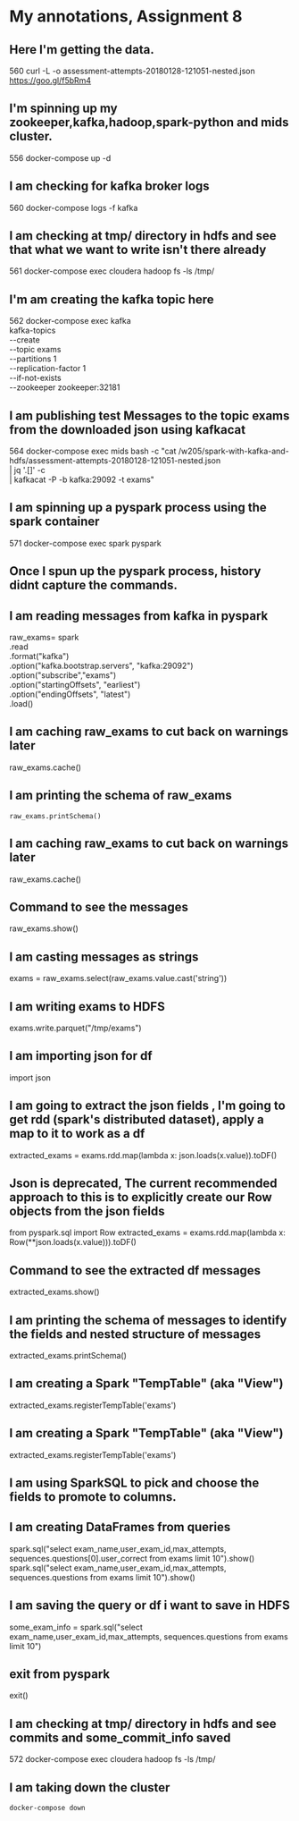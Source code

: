 # My annotations, Assignment 8

## Here I'm getting the data.
  560  curl -L -o assessment-attempts-20180128-121051-nested.json https://goo.gl/f5bRm4

## I'm spinning up my zookeeper,kafka,hadoop,spark-python and mids cluster.
  556  docker-compose up -d

## I am checking for kafka broker logs
  560  docker-compose logs -f kafka

## I am checking at tmp/ directory in hdfs and see that what we want to write isn't there already
  561  docker-compose exec cloudera hadoop fs -ls /tmp/

## I'm am creating the kafka topic here
  562   docker-compose exec kafka \
        kafka-topics \
          --create \
          --topic exams \
          --partitions 1 \
          --replication-factor 1 \
          --if-not-exists \
          --zookeeper zookeeper:32181
      

## I am publishing test Messages to the topic exams from the downloaded json using kafkacat
   
  564  docker-compose exec mids bash -c "cat /w205/spark-with-kafka-and-hdfs/assessment-attempts-20180128-121051-nested.json \
    | jq '.[]' -c \
    | kafkacat -P -b kafka:29092 -t exams"

## I am spinning up a pyspark process using the spark container
  571  docker-compose exec spark pyspark

##  Once I spun up the pyspark process, history didnt capture the commands. 

##  I am reading messages from kafka in pyspark 

   raw_exams= spark \
    .read \
    .format("kafka") \
    .option("kafka.bootstrap.servers", "kafka:29092") \
    .option("subscribe","exams") \
    .option("startingOffsets", "earliest") \
    .option("endingOffsets", "latest") \
    .load() 

## I am caching raw_exams to cut back on warnings later
   raw_exams.cache()

## I am printing the schema of raw_exams
    raw_exams.printSchema()    

## I am caching raw_exams to cut back on warnings later
   raw_exams.cache()    

## Command to see the messages
   raw_exams.show()    

## I am casting messages as strings
   exams = raw_exams.select(raw_exams.value.cast('string'))

## I am writing exams to HDFS
   exams.write.parquet("/tmp/exams")

## I am importing json for df
   import json  

## I am going to extract the json fields , I'm going to get rdd (spark's distributed dataset), apply a map to it to work as a df
   extracted_exams = exams.rdd.map(lambda x: json.loads(x.value)).toDF()

## Json is deprecated, The current recommended approach to this is to explicitly create our Row objects from the json fields
   from pyspark.sql import Row
   extracted_exams = exams.rdd.map(lambda x: Row(**json.loads(x.value))).toDF()

## Command to see the extracted df messages
   extracted_exams.show()  

## I am printing the schema of messages to identify the fields and nested structure of messages
   extracted_exams.printSchema()

## I am creating a Spark "TempTable" (aka "View")
   extracted_exams.registerTempTable('exams')

## I am creating a Spark "TempTable" (aka "View")
   extracted_exams.registerTempTable('exams')

## I am using SparkSQL to pick and choose the fields to promote to columns.
## I am creating DataFrames from queries
   spark.sql("select exam_name,user_exam_id,max_attempts, sequences.questions[0].user_correct from exams limit 10").show()
   spark.sql("select exam_name,user_exam_id,max_attempts, sequences.questions from exams limit 10").show()

## I am saving the query or df i want to save in HDFS
   some_exam_info  = spark.sql("select exam_name,user_exam_id,max_attempts, sequences.questions from exams limit 10")

## exit from pyspark
   exit()

## I am checking at tmp/ directory in hdfs and see commits and some_commit_info saved
   572  docker-compose exec cloudera hadoop fs -ls /tmp/   

##  I am taking down the cluster
    docker-compose down
